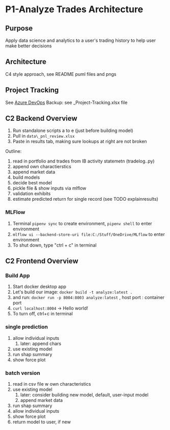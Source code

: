 # P1-Analyze Trades Architecture

## Purpose

Apply data science and analytics to a user's trading history to help user make better decisions

## Architecture

C4 style approach, see README puml files and pngs

## Project Tracking

See [Azure DevOps](https://dev.azure.com/swang4331/P1-AnalyzeTrades/_backlogs/backlog/P1-AnalyzeTrades%20Team/Features/?showParents=true)
Backup: see _Project-Tracking.xlsx file

## C2 Backend Overview

1. Run standalone scripts a to e (just before building model)
1. Pull in `data\_pnl_review.xlsx`
1. Paste in results tab, making sure lookups at right are not broken

Outline:

1. read in portfolio and trades from IB activity statemetn (tradelog..py)
1. append own charactierstics
1. append market data
1. build models
1. decide best model
1. pickle file & show inputs via mlflow
1. validation exhibits
1. estimate predicted return for single record (see TODO explainresults)

### MLFlow

1. Terminal `pipenv sync` to create environment, `pipenv shell` to enter environment
1. `mlflow ui --backend-store-uri file:C:/Stuff/OneDrive/MLflow` to enter environment
1. To shut down, type "ctrl + c" in terminal

## C2 Frontend Overview

### Build App

1. Start docker desktop app
1. Let's build our image: `docker build -t analyze:latest .`
1. and run: `docker run -p 8004:8003 analyze:latest` ,  host port : container port
1. `curl localhost:8004` -> Hello world!
1. To turn off, ctrl+c in terminal

### single prediction

1. allow individual inputs
    1. later: append chars
1. use existing model
1. run shap summary
1. show force plot

### batch version

1. read in csv file w own characteristics
1. use existing model
    1. later: consider building new model, default, user-input model
    1. append market data
1. run shap summary
1. allow individual inputs
1. show force plot
1. return model to user, if new
